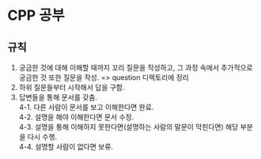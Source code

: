 # CPP 공부

## 규칙

1. 궁금한 것에 대해 이해할 때까지 꼬리 질문을 작성하고, 그 과정 속에서 추가적으로 궁금한 것 또한 질문을 작성.
 => question 디렉토리에 정리
2. 하위 질문들부터 시작해서 답을 구함.
3. 답변들을 통해 문서를 갖춤.  
4-1. 다른 사람이 문서를 보고 이해한다면 완료.  
4-2. 설명을 해야 이해한다면 문서 수정.  
4-3. 설명을 통해 이해하지 못한다면(설명하는 사람의 말문이 막힌다면) 해당 부분을 다시 수행.  
4-4. 설명할 사람이 없다면 보류.  
